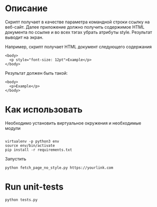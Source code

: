 # Описание
Скрипт получает в качестве параметра командной строки ссылку на веб-сайт.
Далее приложение должно получить содержимое HTML документа по ссылке и во всех тэгах убрать атрибуты style.
Результат выводит на экран.

Например, скрипт получает HTML документ следующего содержания
```
<body>
  <p style="font-size: 12pt">Example</p>
</body>
```

Результат должен быть такой:
```
<body>
  <p>Example</p>
</body>
```

# Как использовать
Необходимо установить виртуальное окружения и необходимые модули

``` #!bash

virtualenv -p python3 env
source env/bin/activate
pip install -r requirements.txt
```

Запустить
``` #!bash
python fetch_page_no_style.py https://yourlink.com
```

# Run unit-tests
``` #!bash
python tests.py

```